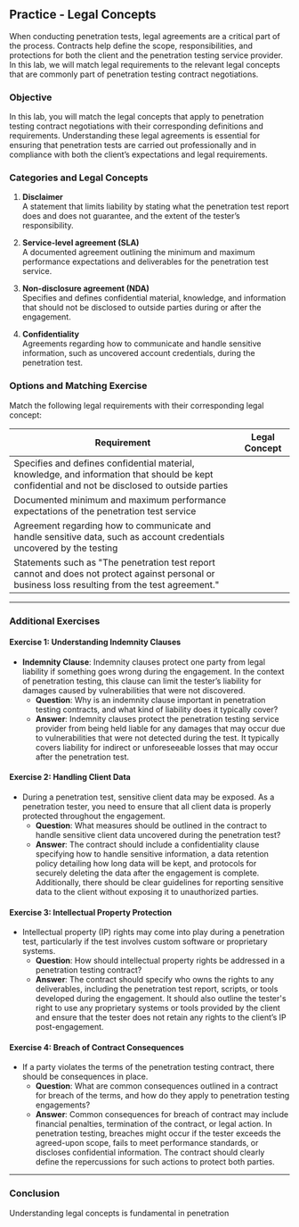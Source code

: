 ## Practice - Legal Concepts

When conducting penetration tests, legal agreements are a critical part of the process. Contracts help define the scope, responsibilities, and protections for both the client and the penetration testing service provider. In this lab, we will match legal requirements to the relevant legal concepts that are commonly part of penetration testing contract negotiations.


### Objective

In this lab, you will match the legal concepts that apply to penetration testing contract negotiations with their corresponding definitions and requirements. Understanding these legal agreements is essential for ensuring that penetration tests are carried out professionally and in compliance with both the client’s expectations and legal requirements.

### Categories and Legal Concepts

1. **Disclaimer**  
   A statement that limits liability by stating what the penetration test report does and does not guarantee, and the extent of the tester’s responsibility.

2. **Service-level agreement (SLA)**  
   A documented agreement outlining the minimum and maximum performance expectations and deliverables for the penetration test service.

3. **Non-disclosure agreement (NDA)**  
   Specifies and defines confidential material, knowledge, and information that should not be disclosed to outside parties during or after the engagement.

4. **Confidentiality**  
   Agreements regarding how to communicate and handle sensitive information, such as uncovered account credentials, during the penetration test.

### Options and Matching Exercise

Match the following legal requirements with their corresponding legal concept:

| Requirement                                                                                                 | Legal Concept                        |
| ------------------------------------------------------------------------------------------------------------| ------------------------------------ |
| Specifies and defines confidential material, knowledge, and information that should be kept confidential and not be disclosed to outside parties |    |
| Documented minimum and maximum performance expectations of the penetration test service                      |     |
| Agreement regarding how to communicate and handle sensitive data, such as account credentials uncovered by the testing |                  |
| Statements such as "The penetration test report cannot and does not protect against personal or business loss resulting from the test agreement." |                       |

---

### **Additional Exercises**

#### **Exercise 1: Understanding Indemnity Clauses**
- **Indemnity Clause**: Indemnity clauses protect one party from legal liability if something goes wrong during the engagement. In the context of penetration testing, this clause can limit the tester’s liability for damages caused by vulnerabilities that were not discovered.
  - **Question**: Why is an indemnity clause important in penetration testing contracts, and what kind of liability does it typically cover?
  - **Answer**: Indemnity clauses protect the penetration testing service provider from being held liable for any damages that may occur due to vulnerabilities that were not detected during the test. It typically covers liability for indirect or unforeseeable losses that may occur after the penetration test.

#### **Exercise 2: Handling Client Data**
- During a penetration test, sensitive client data may be exposed. As a penetration tester, you need to ensure that all client data is properly protected throughout the engagement.
  - **Question**: What measures should be outlined in the contract to handle sensitive client data uncovered during the penetration test?
  - **Answer**: The contract should include a confidentiality clause specifying how to handle sensitive information, a data retention policy detailing how long data will be kept, and protocols for securely deleting the data after the engagement is complete. Additionally, there should be clear guidelines for reporting sensitive data to the client without exposing it to unauthorized parties.

#### **Exercise 3: Intellectual Property Protection**
- Intellectual property (IP) rights may come into play during a penetration test, particularly if the test involves custom software or proprietary systems.
  - **Question**: How should intellectual property rights be addressed in a penetration testing contract?
  - **Answer**: The contract should specify who owns the rights to any deliverables, including the penetration test report, scripts, or tools developed during the engagement. It should also outline the tester's right to use any proprietary systems or tools provided by the client and ensure that the tester does not retain any rights to the client’s IP post-engagement.

#### **Exercise 4: Breach of Contract Consequences**
- If a party violates the terms of the penetration testing contract, there should be consequences in place.
  - **Question**: What are common consequences outlined in a contract for breach of the terms, and how do they apply to penetration testing engagements?
  - **Answer**: Common consequences for breach of contract may include financial penalties, termination of the contract, or legal action. In penetration testing, breaches might occur if the tester exceeds the agreed-upon scope, fails to meet performance standards, or discloses confidential information. The contract should clearly define the repercussions for such actions to protect both parties.

---

### **Conclusion**

Understanding legal concepts is fundamental in penetration
